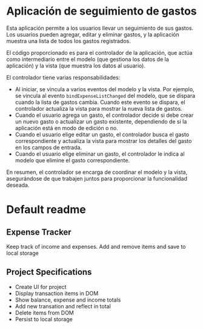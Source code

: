 
# Aplicación de seguimiento de gastos

Esta aplicación permite a los usuarios llevar un seguimiento de sus gastos. Los usuarios pueden agregar, editar y eliminar gastos, y la aplicación muestra una lista de todos los gastos registrados.

El código proporcionado es para el controlador de la aplicación, que actúa como intermediario entre el modelo (que gestiona los datos de la aplicación) y la vista (que muestra los datos al usuario).

El controlador tiene varias responsabilidades:

- Al iniciar, se vincula a varios eventos del modelo y la vista. Por ejemplo, se vincula al evento `bindExpenseListChanged` del modelo, que se dispara cuando la lista de gastos cambia. Cuando este evento se dispara, el controlador actualiza la vista para mostrar la nueva lista de gastos.
- Cuando el usuario agrega un gasto, el controlador decide si debe crear un nuevo gasto o actualizar un gasto existente, dependiendo de si la aplicación está en modo de edición o no.
- Cuando el usuario elige editar un gasto, el controlador busca el gasto correspondiente y actualiza la vista para mostrar los detalles del gasto en los campos de entrada.
- Cuando el usuario elige eliminar un gasto, el controlador le indica al modelo que elimine el gasto correspondiente.

En resumen, el controlador se encarga de coordinar el modelo y la vista, asegurándose de que trabajen juntos para proporcionar la funcionalidad deseada.

# Default readme

## Expense Tracker

Keep track of income and expenses. Add and remove items and save to local storage

## Project Specifications

- Create UI for project
- Display transaction items in DOM
- Show balance, expense and income totals
- Add new transation and reflect in total
- Delete items from DOM
- Persist to local storage
